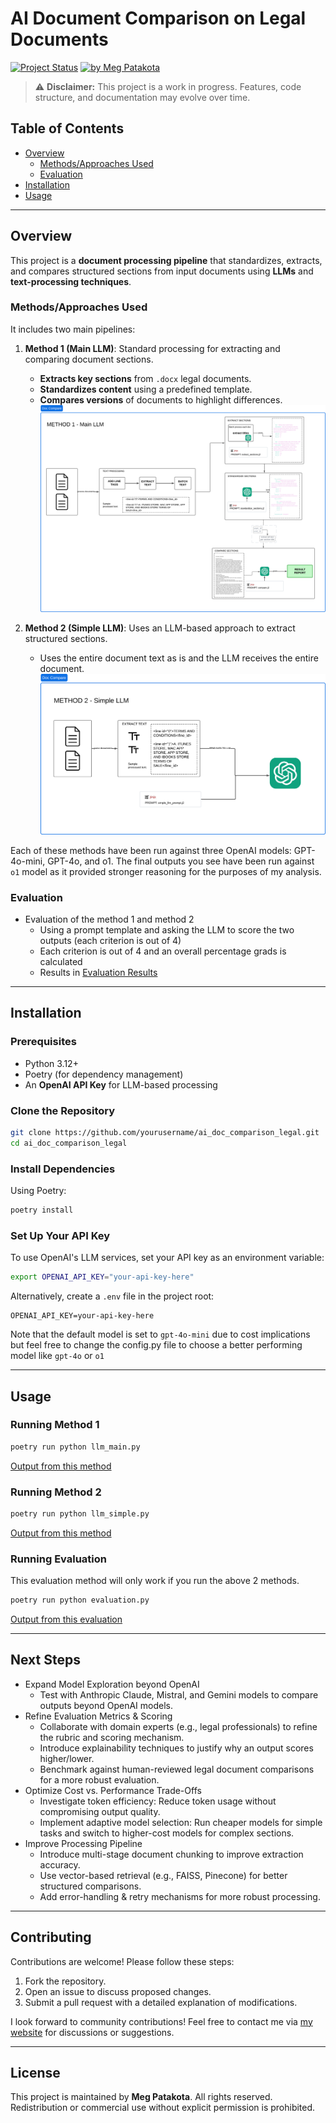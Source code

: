 # AI Document Comparison on Legal Documents

[![Project Status](https://img.shields.io/badge/Status-In%20Development-orange)]()
[![by Meg Patakota](https://img.shields.io/badge/by-Meg%20Patakota-blue)](https://megpatakota.co.uk)

> ⚠️ **Disclaimer:** This project is a work in progress. Features, code structure, and documentation may evolve over time.

## Table of Contents
- [Overview](#overview)
    - [Methods/Approaches Used](#methodsapproaches-used)
    - [Evaluation](#evaluation)
- [Installation](#installation)
- [Usage](#usage)

---

## Overview

This project is a **document processing pipeline** that standardizes, extracts, and compares structured sections from input documents using **LLMs** and **text-processing techniques**. 

### Methods/Approaches Used

It includes two main pipelines:
1. **Method 1 (Main LLM)**: Standard processing for extracting and comparing document sections.
    - **Extracts key sections** from `.docx` legal documents.
    - **Standardizes content** using a predefined template.
    - **Compares versions** of documents to highlight differences.
![Process Diagram - Main LLM](./images/mainllm.png)

2. **Method 2 (Simple LLM)**: Uses an LLM-based approach to extract structured sections.
    - Uses the entire document text as is and the LLM receives the entire document.
![Process Diagram - Simple LLM](./images/simplellm.png)

Each of these methods have been run against three OpenAI models: GPT-4o-mini, GPT-4o, and o1. The final outputs you see have been run against `o1` model as it provided stronger reasoning for the purposes of my analysis.

### Evaluation
- Evaluation of the method 1 and method 2
    - Using a prompt template and asking the LLM to score the two outputs (each criterion is out of 4)
    - Each criterion is out of 4 and an overall percentage grads is calculated
    - Results in [Evaluation Results](./data/output/evaluation_results.json)

---

## Installation

### Prerequisites
- Python 3.12+
- Poetry (for dependency management)
- An **OpenAI API Key** for LLM-based processing

### Clone the Repository

```bash
git clone https://github.com/yourusername/ai_doc_comparison_legal.git
cd ai_doc_comparison_legal
```

### Install Dependencies
Using Poetry:

```bash
poetry install
```

### Set Up Your API Key

To use OpenAI's LLM services, set your API key as an environment variable:

```bash
export OPENAI_API_KEY="your-api-key-here"
```

Alternatively, create a `.env` file in the project root:

```
OPENAI_API_KEY=your-api-key-here
```
Note that the default model is set to `gpt-4o-mini` due to cost implications but feel free to change the config.py file to choose a better performing model like `gpt-4o` or `o1`

---

## Usage

### Running Method 1 
```bash
poetry run python llm_main.py 
```
[Output from this method](data/output/final_output_main_llm.txt)

### Running Method 2 
```bash
poetry run python llm_simple.py 
```
[Output from this method](data/output/final_output_simple_llm.txt)

### Running Evaluation
This evaluation method will only work if you run the above 2 methods.
```bash
poetry run python evaluation.py
```
[Output from this evaluation](data/output/evaluation_results.json)


---
## Next Steps
- Expand Model Exploration beyond OpenAI
    - Test with Anthropic Claude, Mistral, and Gemini models to compare outputs beyond OpenAI models.
- Refine Evaluation Metrics & Scoring
    - Collaborate with domain experts (e.g., legal professionals) to refine the rubric and scoring mechanism.
    - Introduce explainability techniques to justify why an output scores higher/lower.
    - Benchmark against human-reviewed legal document comparisons for a more robust evaluation.
- Optimize Cost vs. Performance Trade-Offs
    - Investigate token efficiency: Reduce token usage without compromising output quality.
    - Implement adaptive model selection: Run cheaper models for simple tasks and switch to higher-cost models for complex sections.
- Improve Processing Pipeline
    - Introduce multi-stage document chunking to improve extraction accuracy.
    - Use vector-based retrieval (e.g., FAISS, Pinecone) for better structured comparisons.
    - Add error-handling & retry mechanisms for more robust processing.

---

## Contributing

Contributions are welcome! Please follow these steps:
1. Fork the repository.
2. Open an issue to discuss proposed changes.
3. Submit a pull request with a detailed explanation of modifications.

I look forward to community contributions! Feel free to contact me via [my website](https://megpatakota.co.uk) for discussions or suggestions.

---

## License

This project is maintained by **Meg Patakota**. All rights reserved. Redistribution or commercial use without explicit permission is prohibited.
